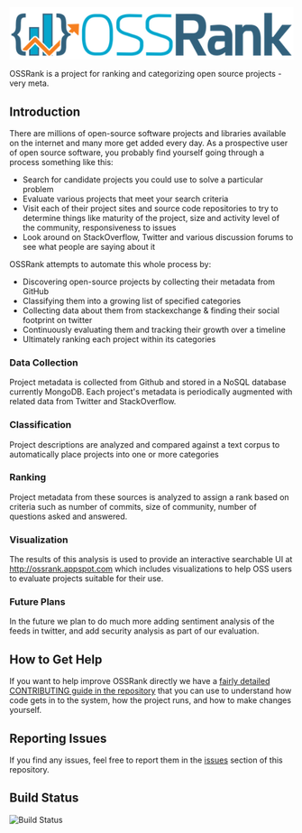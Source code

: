 
![OSSRank](OSSRank_logo.png)

OSSRank is a project for ranking and categorizing open source projects - very meta.

## Introduction

There are millions of open-source software projects and libraries available on the internet and many more get added every day.
As a prospective user of open source software, you probably find yourself going through a process something like this:
* Search for candidate projects you could use to solve a particular problem
* Evaluate various projects that meet your search criteria
* Visit each of their project sites and source code repositories to try to determine things like maturity of the project, size and activity level of the community, responsiveness to issues
* Look around on StackOverflow, Twitter and various discussion forums to see what people are saying about it

OSSRank attempts to automate this whole process by:
* Discovering open-source projects by collecting their metadata from GitHub
* Classifying them into a growing list of specified categories
* Collecting data about them from stackexchange & finding their social footprint on twitter
* Continuously evaluating them and tracking their growth over a timeline
* Ultimately ranking each project within its categories

### Data Collection
Project metadata is collected from Github and stored in a NoSQL database currently MongoDB.  Each project's metadata is periodically augmented with related data from Twitter and StackOverflow.

### Classification
Project descriptions are analyzed and compared against a text corpus to automatically place projects into one or more categories   

### Ranking
Project metadata from these sources is analyzed to assign a rank based on criteria such as number of commits, size of community, number of questions asked and answered.

### Visualization
The results of this analysis is used to provide an interactive searchable UI at http://ossrank.appspot.com which includes visualizations to help OSS users to evaluate projects suitable for their use.

### Future Plans
In the future we plan to do much more adding sentiment analysis of the feeds in twitter, and add security analysis as part of our evaluation.

## How to Get Help

If you want to help improve OSSRank directly we have a
[fairly detailed CONTRIBUTING guide in the repository][contrib] that you can
use to understand how code gets in to the system, how the project runs, and
how to make changes yourself.

## Reporting Issues

If you find any issues, feel free to report them in the [issues][issues] section of this repository.



[contrib]:      CONTRIBUTING.md
[license]:      LICENSE
[issues]:       https://github.com/dxc-technology/OSSRank/issues


## Build Status
![Build Status](https://travis-ci.org/theroys/OSSRank.svg?branch=master)
